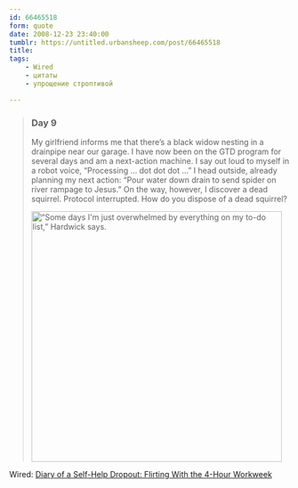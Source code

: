 ```yaml
---
id: 66465518
form: quote
date: 2008-12-23 23:40:00
tumblr: https://untitled.urbansheep.com/post/66465518
title: 
tags:
    - Wired
    - цитаты
    - упрощение строптивой

---
```


<blockquote>
<h3>Day 9</h3><p>My girlfriend informs me that there&rsquo;s a black widow nesting in a drainpipe near our garage. I have now been on the GTD program for several days and am a next-action machine. I say out loud to myself in a robot voice, &ldquo;Processing &hellip; dot dot dot &hellip;&rdquo; I head outside, already planning my next action: &ldquo;Pour water down drain to send spider on river rampage to Jesus.&rdquo; On the way, however, I discover a dead squirrel. Protocol interrupted. How do you dispose of a dead squirrel?</p>

<img src="http://www.wired.com/images/article/magazine/1701/mf_self_help2_f.jpg" alt="“Some days I'm just overwhelmed by everything on my to-do list,” Hardwick says." border="0" width="450"/>
</blockquote>

Wired: <a href="http://www.wired.com/culture/lifestyle/magazine/17-01/mf_self_help?currentPage=all">Diary of a Self-Help Dropout: Flirting With the 4-Hour Workweek</a>
